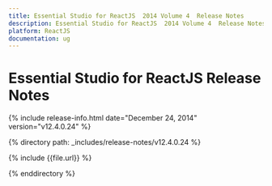 ```yaml
---
title: Essential Studio for ReactJS  2014 Volume 4  Release Notes  
description: Essential Studio for ReactJS  2014 Volume 4  Release Notes  
platform: ReactJS
documentation: ug
---
```


# Essential Studio for ReactJS  Release Notes  

{% include release-info.html date="December 24, 2014"  version="v12.4.0.24" %} 


{% directory path: _includes/release-notes/v12.4.0.24 %}

{% include {{file.url}} %}

{% enddirectory %}